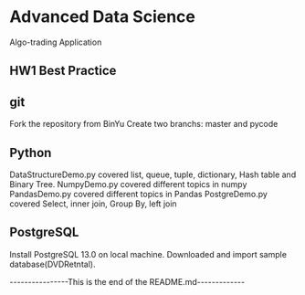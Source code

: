 # Advanced Data Science 
Algo-trading Application 

## HW1 Best Practice


## git
Fork the repository from BinYu
Create two branchs: master and pycode


## Python
DataStructureDemo.py covered list, queue, tuple, dictionary, Hash table 
and Binary Tree.
NumpyDemo.py covered different topics in numpy
PandasDemo.py covered different topics in Pandas
PostgreDemo.py covered Select, inner join, Group By, left join 


## PostgreSQL
Install PostgreSQL 13.0 on local machine.
Downloaded and import sample database(DVDRetntal).

----------------This is the end of the README.md-------------

